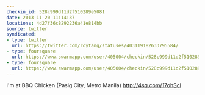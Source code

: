 ```yaml
---
checkin_id: 528c999d11d2f510289e5081
date: 2013-11-20 11:14:37
locations: 4d27f36c8292236a41e814bb
source: twitter
syndicated:
- type: twitter
  url: https://twitter.com/roytang/statuses/403119182633795584/
- type: foursquare
  url: https://www.swarmapp.com/user/405004/checkin/528c999d11d2f510289e5081?s=4s7FDb1dn79_GAxKVix13HQPX-I&ref=tw
- type: foursquare
  url: https://www.swarmapp.com/user/405004/checkin/528c999d11d2f510289e5081?s=4s7FDb1dn79_GAxKVix13HQPX-I&ref=tw
---
```


I'm at BBQ Chicken (Pasig City, Metro Manila) http://4sq.com/17ohScl